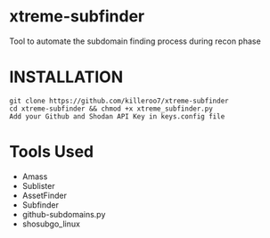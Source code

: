 # xtreme-subfinder
Tool to automate the subdomain finding process during recon phase

# INSTALLATION
```
git clone https://github.com/killeroo7/xtreme-subfinder
cd xtreme-subfinder && chmod +x xtreme_subfinder.py
Add your Github and Shodan API Key in keys.config file
```

# Tools Used
- Amass
- Sublister
- AssetFinder
- Subfinder
- github-subdomains.py
- shosubgo_linux
